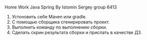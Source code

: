 Home Work Java Spring
By Istomin Sergey group 6413

1. Устоновить себе Maven или gradle.
2. С помощью сборщика сгенирировать проект.
3. Выполнить команду по выполнению сборки.
4. Сделать скрин результата сборки и прислать в качестве ДЗ.
